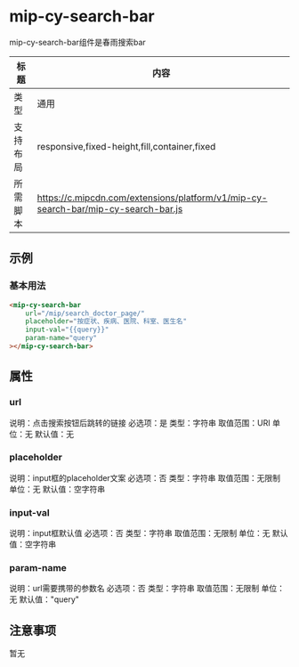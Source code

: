 # mip-cy-search-bar

mip-cy-search-bar组件是春雨搜索bar

标题|内容
----|----
类型|通用
支持布局|responsive,fixed-height,fill,container,fixed
所需脚本|https://c.mipcdn.com/extensions/platform/v1/mip-cy-search-bar/mip-cy-search-bar.js

## 示例

### 基本用法

```html
<mip-cy-search-bar
    url="/mip/search_doctor_page/"
    placeholder="按症状、疾病、医院、科室、医生名"
    input-val="{{query}}"
    param-name="query"
></mip-cy-search-bar>
```

## 属性

### url

说明：点击搜索按钮后跳转的链接
必选项：是
类型：字符串
取值范围：URI
单位：无
默认值：无

### placeholder

说明：input框的placeholder文案
必选项：否
类型：字符串
取值范围：无限制
单位：无
默认值：空字符串

### input-val

说明：input框默认值
必选项：否
类型：字符串
取值范围：无限制
单位：无
默认值：空字符串

### param-name

说明：url需要携带的参数名
必选项：否
类型：字符串
取值范围：无限制
单位：无
默认值："query"

## 注意事项

暂无
